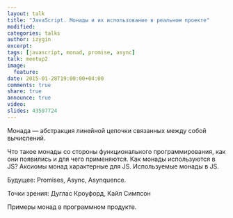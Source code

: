 ```yaml
---
layout: talk
title: "JavaScript. Монады и их использование в реальном проекте"
modified:
categories: talks
author: izygin
excerpt:
tags: [javascript, monad, promise, async]
talk: meetup2
image:
  feature:
date: 2015-01-28T19:00:00+04:00
comments: true
share: true
announce: true
video: 
slides: 43507724
---
```


Монада &mdash; абстракция линейной цепочки связанных между собой вычислений.

Что такое монады со стороны функционального программирования, как они появились и для чего применяются.
Как монады используются в JS? Аксиомы монад характерные для JS. Используемые монады в JS.

Будущее: Promises, Async, Asynquence.

Точки зрения: Дуглас Кроуфорд, Кайл Симпсон

Примеры монад в программном продукте.
